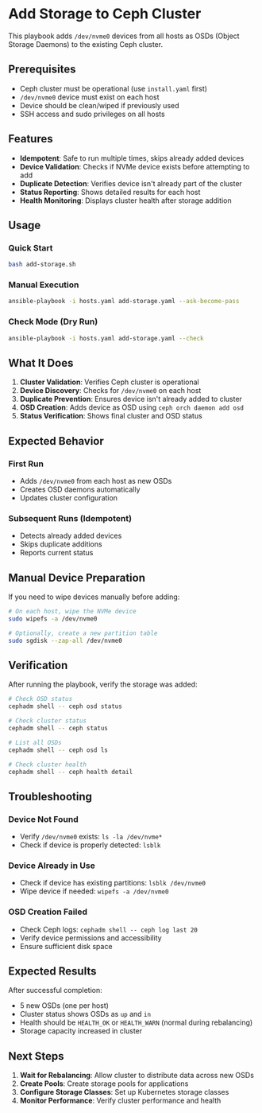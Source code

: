 # Add Storage to Ceph Cluster

This playbook adds `/dev/nvme0` devices from all hosts as OSDs (Object Storage Daemons) to the existing Ceph cluster.

## Prerequisites

- Ceph cluster must be operational (use `install.yaml` first)
- `/dev/nvme0` device must exist on each host
- Device should be clean/wiped if previously used
- SSH access and sudo privileges on all hosts

## Features

- **Idempotent**: Safe to run multiple times, skips already added devices
- **Device Validation**: Checks if NVMe device exists before attempting to add
- **Duplicate Detection**: Verifies device isn't already part of the cluster
- **Status Reporting**: Shows detailed results for each host
- **Health Monitoring**: Displays cluster health after storage addition

## Usage

### Quick Start
```bash
bash add-storage.sh
```

### Manual Execution
```bash
ansible-playbook -i hosts.yaml add-storage.yaml --ask-become-pass
```

### Check Mode (Dry Run)
```bash
ansible-playbook -i hosts.yaml add-storage.yaml --check
```

## What It Does

1. **Cluster Validation**: Verifies Ceph cluster is operational
2. **Device Discovery**: Checks for `/dev/nvme0` on each host
3. **Duplicate Prevention**: Ensures device isn't already added to cluster
4. **OSD Creation**: Adds device as OSD using `ceph orch daemon add osd`
5. **Status Verification**: Shows final cluster and OSD status

## Expected Behavior

### First Run
- Adds `/dev/nvme0` from each host as new OSDs
- Creates OSD daemons automatically
- Updates cluster configuration

### Subsequent Runs (Idempotent)
- Detects already added devices
- Skips duplicate additions
- Reports current status

## Manual Device Preparation

If you need to wipe devices manually before adding:

```bash
# On each host, wipe the NVMe device
sudo wipefs -a /dev/nvme0

# Optionally, create a new partition table
sudo sgdisk --zap-all /dev/nvme0
```

## Verification

After running the playbook, verify the storage was added:

```bash
# Check OSD status
cephadm shell -- ceph osd status

# Check cluster status
cephadm shell -- ceph status

# List all OSDs
cephadm shell -- ceph osd ls

# Check cluster health
cephadm shell -- ceph health detail
```

## Troubleshooting

### Device Not Found
- Verify `/dev/nvme0` exists: `ls -la /dev/nvme*`
- Check if device is properly detected: `lsblk`

### Device Already in Use
- Check if device has existing partitions: `lsblk /dev/nvme0`
- Wipe device if needed: `wipefs -a /dev/nvme0`

### OSD Creation Failed
- Check Ceph logs: `cephadm shell -- ceph log last 20`
- Verify device permissions and accessibility
- Ensure sufficient disk space

## Expected Results

After successful completion:
- 5 new OSDs (one per host) 
- Cluster status shows OSDs as `up` and `in`
- Health should be `HEALTH_OK` or `HEALTH_WARN` (normal during rebalancing)
- Storage capacity increased in cluster

## Next Steps

1. **Wait for Rebalancing**: Allow cluster to distribute data across new OSDs
2. **Create Pools**: Create storage pools for applications
3. **Configure Storage Classes**: Set up Kubernetes storage classes
4. **Monitor Performance**: Verify cluster performance and health
